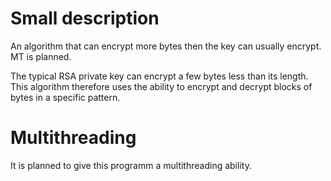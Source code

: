 # Small description
An algorithm that can encrypt more bytes then the key can usually encrypt. MT is planned.

The typical RSA private key can encrypt a few bytes less than its length. 
This algorithm therefore uses the ability to encrypt and decrypt blocks of bytes in a specific pattern.

# Multithreading
It is planned to give this programm a multithreading ability.
